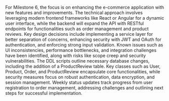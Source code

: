 For Milestone 6, the focus is on enhancing the e-commerce application with new features and improvements. The technical approach involves leveraging modern frontend frameworks like React or Angular for a dynamic user interface, while the backend will expand the API with RESTful endpoints for functionalities such as order management and product reviews. Key design decisions include implementing a service layer for better separation of concerns, enhancing security with JWT and OAuth for authentication, and enforcing strong input validation. Known issues such as UI inconsistencies, performance bottlenecks, and integration challenges have been identified, along with risks like scope creep and security vulnerabilities. The DDL scripts outline necessary database changes, including the addition of a ProductReview table. Key classes such as User, Product, Order, and ProductReview encapsulate core functionalities, while security measures focus on robust authentication, data encryption, and session management. Weekly status updates track progress from user registration to order management, addressing challenges and outlining next steps for successful implementation.
